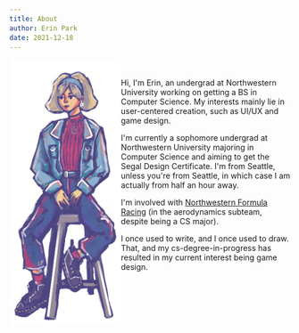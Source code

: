 ```yaml
---
title: About 
author: Erin Park
date: 2021-12-18
---
```


<img src="self_portrait.png" width = 200px ALIGN="left"><br><br>
Hi, I'm Erin, an undergrad at Northwestern University working on getting a BS in Computer Science. My interests mainly lie in user-centered creation, such as UI/UX and game design. 

I'm currently a sophomore undergrad at Northwestern University majoring in Computer Science and aiming to get the Segal Design Certificate. I'm from Seattle, unless you're from Seattle, in which case I am actually from half an hour away. 

I'm involved with [Northwestern Formula Racing](https://northwesternformularacing.com/) (in the aerodynamics subteam, despite being a CS major).

I once used to write, and I once used to draw. That, and my cs-degree-in-progress has resulted in my current interest being game design. 

